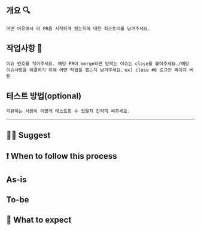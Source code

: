 ## 개요 :mag:

`어떤 이유에서 이 PR을 시작하게 됐는지에 대한 히스토리를 남겨주세요.`

## 작업사항 :memo:

`이슈 번호를 적어주세요. 해당 PR이 merge되면 닫히는 이슈는 close를 붙여주세요./해당 이슈사항을 해결하기 위해 어떤 작업을 했는지 남겨주세요.`
`ex) close #8 로그인 페이지 버튼 `

## 테스트 방법(optional)

`리뷰하는 사람이 어떻게 테스트할 수 있을지 간략히 써주세요.`

-----

## 🙋‍♂️ Suggest
<!-- 제안에 대해 설명해주세요. -->

## ❗ When to follow this process
<!-- 기존 코드의 잠재적 문제를 적어주세요. -->

## As-is
<!-- 기존 코드의 로직을 설명해주세요. -->

## To-be
<!-- 바뀔 코드의 로직을 설명해주세요. -->

## 👏 What to expect
<!-- 바뀔 코드로 인한 기대를 적어주세요. -->
